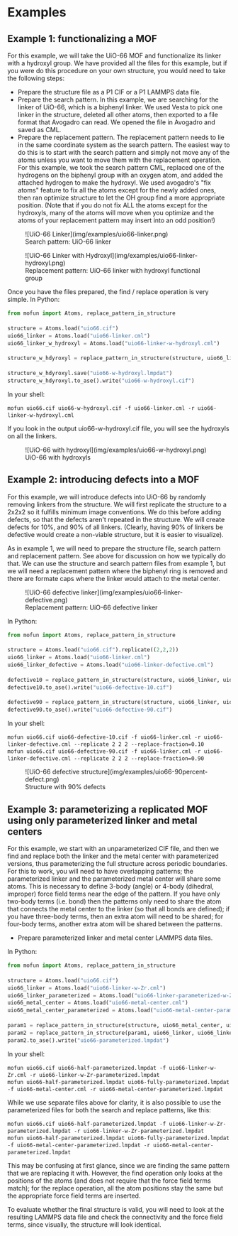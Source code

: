 # Examples


## Example 1: functionalizing a MOF

For this example, we will take the UiO-66 MOF and functionalize its linker with a hydroxyl group. We have provided all
the files for this example, but if you were do this procedure on your own structure, you would need to take the
following steps:

* Prepare the structure file as a P1 CIF or a P1 LAMMPS data file.
* Prepare the search pattern. In this example, we are searching for the linker of UiO-66, which is a biphenyl linker. We
  used Vesta to pick one linker in the structure, deleted all other atoms, then exported to a file format that Avogadro
  can read. We opened the file in Avogadro and saved as CML.
* Prepare the replacement pattern. The replacement pattern needs to lie in the same coordinate system as the search
  pattern. The easiest way to do this is to start with the search pattern and simply not move any of the atoms unless
  you want to move them with the replacement operation. For this example, we took the search pattern CML, replaced one
  of the hydrogens on the biphenyl group with an oxygen atom, and added the attached hydrogen to make the hydroxyl. We
  used avogadro's "fix atoms" feature to fix all the atoms except for the newly added ones, then ran optimize structure
  to let the OH group find a more appropriate position. (Note that if you do not fix ALL the atoms except for the
  hydroxyls, many of the atoms will move when you optimize and the atoms of your replacement pattern may insert into an
  odd position!)

<figure markdown>
  ![UiO-66 Linker](img/examples/uio66-linker.png)
  <figcaption>Search pattern: UiO-66 linker</figcaption>
</figure>

<figure markdown>
  ![UiO-66 Linker with Hydroxyl](img/examples/uio66-linker-hydroxyl.png)
  <figcaption>Replacement pattern: UiO-66 linker with hydroxyl functional group</figcaption>
</figure>

Once you have the files prepared, the find / replace operation is very simple. In Python:

```python
from mofun import Atoms, replace_pattern_in_structure

structure = Atoms.load("uio66.cif")
uio66_linker = Atoms.load("uio66-linker.cml")
uio66_linker_w_hydroxyl = Atoms.load("uio66-linker-w-hydroxyl.cml")

structure_w_hdyroxyl = replace_pattern_in_structure(structure, uio66_linker, uio66_linker_w_hydroxyl)

structure_w_hdyroxyl.save("uio66-w-hydroxyl.lmpdat")
structure_w_hdyroxyl.to_ase().write("uio66-w-hydroxyl.cif")
```

In your shell:

```shell
mofun uio66.cif uio66-w-hydroxyl.cif -f uio66-linker.cml -r uio66-linker-w-hydroxyl.cml
```

If you look in the output uio66-w-hydroxyl.cif file, you will see the hydroxyls on all the linkers.

<figure markdown>
  ![UiO-66 with hydroxyl](img/examples/uio66-w-hydroxyl.png)
  <figcaption>UiO-66 with hydroxyls</figcaption>
</figure>

## Example 2: introducing defects into a MOF

For this example, we will introduce defects into UiO-66 by randomly removing linkers from the structure. We will first
replicate the structure to a 2x2x2 so it fulfills minimum image conventions. We do this before adding defects, so that
the defects aren't repeated in the structure. We will create defects for 10%, and 90% of all linkers. (Clearly, having
90% of linkers be defective would create a non-viable structure, but it is easier to visualize).

As in example 1, we will need to prepare the structure file, search pattern and replacement pattern. See above for
discussion on how we typically do that. We can use the structure and search pattern files from example 1, but we will
need a replacement pattern where the biphenyl ring is removed and there are formate caps where the linker would attach
to the metal center.

<figure markdown>
  ![UiO-66 defective linker](img/examples/uio66-linker-defective.png)
  <figcaption>Replacement pattern: UiO-66 defective linker</figcaption>
</figure>

In Python:

```python
from mofun import Atoms, replace_pattern_in_structure

structure = Atoms.load("uio66.cif").replicate((2,2,2))
uio66_linker = Atoms.load("uio66-linker.cml")
uio66_linker_defective = Atoms.load("uio66-linker-defective.cml")

defective10 = replace_pattern_in_structure(structure, uio66_linker, uio66_linker_defective, replace_fraction=0.10)
defective10.to_ase().write("uio66-defective-10.cif")

defective90 = replace_pattern_in_structure(structure, uio66_linker, uio66_linker_defective, replace_fraction=0.90)
defective90.to_ase().write("uio66-defective-90.cif")
```

In your shell:

```shell
mofun uio66.cif uio66-defective-10.cif -f uio66-linker.cml -r uio66-linker-defective.cml --replicate 2 2 2 --replace-fraction=0.10
mofun uio66.cif uio66-defective-90.cif -f uio66-linker.cml -r uio66-linker-defective.cml --replicate 2 2 2 --replace-fraction=0.90
```

<figure markdown>
  ![UiO-66 defective structure](img/examples/uio66-90percent-defect.png)
  <figcaption>Structure with 90% defects</figcaption>
</figure>

## Example 3: parameterizing a replicated MOF using only parameterized linker and metal centers

For this example, we start with an unparameterized CIF file, and then we find and replace both the linker and the metal
center with parameterized versions, thus parameterizing the full structure across periodic boundaries. For this to
work, you will need to have overlapping patterns; the parameterized linker and the parameterized metal center will
share some atoms. This is necessary to define 3-body (angle) or 4-body (dihedral, improper) force field terms near the
edge of the pattern. If you have only two-body terms (i.e. bond) then the patterns only need to share the atom that
connects the metal center to the linker (so that all bonds are defined); if you have three-body terms, then an extra
atom will need to be shared; for four-body terms, another extra atom will be shared between the patterns.

* Prepare parameterized linker and metal center LAMMPS data files.

In Python:

```python
from mofun import Atoms, replace_pattern_in_structure

structure = Atoms.load("uio66.cif")
uio66_linker = Atoms.load("uio66-linker-w-Zr.cml")
uio66_linker_parameterized = Atoms.load("uio66-linker-parameterized-w-Zr.lmpdat")
uio66_metal_center = Atoms.load("uio66-metal-center.cml")
uio66_metal_center_parameterized = Atoms.load("uio66-metal-center-parameterized.lmpdat")

param1 = replace_pattern_in_structure(structure, uio66_metal_center, uio66_metal_center_parameterized)
param2 = replace_pattern_in_structure(param1, uio66_linker, uio66_linker_parameterized)
param2.to_ase().write("uio66-parameterized.lmpdat")
```

In your shell:

```shell
mofun uio66.cif uio66-half-parameterized.lmpdat -f uio66-linker-w-Zr.cml -r uio66-linker-w-Zr-parameterized.lmpdat
mofun uio66-half-parameterized.lmpdat uio66-fully-parameterized.lmpdat -f uio66-metal-center.cml -r uio66-metal-center-parameterized.lmpdat
```

While we use separate files above for clarity, it is also possible to use the parameterized files for both the search
and replace patterns, like this:

```shell
mofun uio66.cif uio66-half-parameterized.lmpdat -f uio66-linker-w-Zr-parameterized.lmpdat -r uio66-linker-w-Zr-parameterized.lmpdat
mofun uio66-half-parameterized.lmpdat uio66-fully-parameterized.lmpdat -f uio66-metal-center-parameterized.lmpdat -r uio66-metal-center-parameterized.lmpdat
```

This may be confusing at first glance, since we are finding the same pattern that we are replacing it with. However, the
find operation only looks at the positions of the atoms (and does not require that the force field terms match); for
the replace operation, all the atom positions stay the same but the appropriate force field terms are inserted.

To evaluate whether the final structure is valid, you will need to look at the resulting LAMMPS data file and check the
connectivity and the force field terms, since visually, the structure will look identical.

<!--
## Example 4: searching the CoRE database for UIO-66 analogs

TODO
 -->

